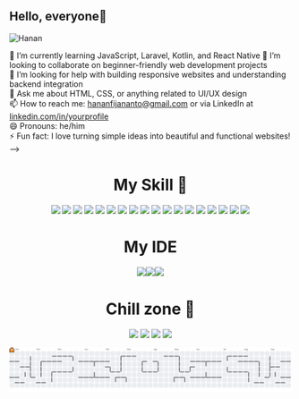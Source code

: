## Hello, everyone👋

![Hanan](lofi-4k.png)

<!--
**Yoloez/Yoloez** is a ✨ _special_ ✨ repository because its `README.md` (this file) appears on your GitHub profile.
f
Here are some ideas to get you started:

<!-- - 🔭 I’m currently working on ... -->

🌱 I’m currently learning JavaScript, Laravel, Kotlin, and React Native
👯 I’m looking to collaborate on beginner-friendly web development projects  
🤔 I’m looking for help with building responsive websites and understanding backend integration  
💬 Ask me about HTML, CSS, or anything related to UI/UX design  
📫 How to reach me: hananfijananto@gmail.com or via LinkedIn at [linkedin.com/in/yourprofile](https://www.linkedin.com/in/hanan-fijananto-1362152b7/)  
😄 Pronouns: he/him   
⚡ Fun fact: I love turning simple ideas into beautiful and functional websites!
-->

<h1 align="center">My Skill 🤹</h1>
<p align="center">
<img src="https://img.shields.io/badge/W3Schools-04AA6D?style=for-the-badge&logo=W3Schools&logoColor=white" />
<img src="https://img.shields.io/badge/LaTeX-47A141?style=for-the-badge&logo=LaTeX&logoColor=white" /> <img src="https://img.shields.io/badge/Python-FFD43B?style=for-the-badge&logo=python&logoColor=blue" />
<img src="https://img.shields.io/badge/HTML5-E34F26?style=for-the-badge&logo=html5&logoColor=white" /> <img src="https://img.shields.io/badge/CSS3-1572B6?style=for-the-badge&logo=css3&logoColor=white" />
<img src="https://img.shields.io/badge/Figma-F24E1E?style=for-the-badge&logo=figma&logoColor=white" />
<img src="https://img.shields.io/badge/MySQL-005C84?style=for-the-badge&logo=mysql&logoColor=white" />
<img src="https://img.shields.io/badge/Bootstrap-563D7C?style=for-the-badge&logo=bootstrap&logoColor=white" />
<img src="https://img.shields.io/badge/JavaScript-323330?style=for-the-badge&logo=javascript&logoColor=F7DF1E" />
<img src="https://img.shields.io/badge/next%20js-000000?style=for-the-badge&logo=nextdotjs&logoColor=white"/>
<img src="https://img.shields.io/badge/Vercel-000000?style=for-the-badge&logo=vercel&logoColor=white"/>
<img src="https://img.shields.io/badge/Expo-1B1F23?style=for-the-badge&logo=expo&logoColor=white"/> 
<img src="[https://img.shields.io/badge/Expo-1B1F23?style=for-the-badge&logo=expo&logoColor=white](https://img.shields.io/badge/axios-671ddf?&style=for-the-badge&logo=axios&logoColor=white)"/> 
<img src="https://img.shields.io/badge/React_Native-20232A?style=for-the-badge&logo=react&logoColor=61DAFB"/>
<img src="https://img.shields.io/badge/Laravel-FF2D20?style=for-the-badge&logo=laravel&logoColor=white"/>
<img src="https://img.shields.io/badge/Tailwind_CSS-38B2AC?style=for-the-badge&logo=tailwind-css&logoColor=white"/>
<img src="https://img.shields.io/badge/Laragon-0E83CD?style=for-the-badge&logo=Laragon&logoColor=white"/>
<img src="https://img.shields.io/badge/Vite-B73BFE?style=for-the-badge&logo=vite&logoColor=FFD62E"/>
</p>


<h1 align="center">My IDE</h1>
<p align="center">
<img src="https://img.shields.io/badge/Visual_Studio_Code-0078D4?style=for-the-badge&logo=visual%20studio%20code&logoColor=white"/><img src="https://img.shields.io/badge/IntelliJ_IDEA-000000.svg?style=for-the-badge&logo=intellij-idea&logoColor=white"/><img src="https://img.shields.io/badge/Android_Studio-3DDC84?style=for-the-badge&logo=android-studio&logoColor=white"/>
</p>

<h1 align="center">Chill zone 🍃</h1>
<p align="center">
<img src="https://img.shields.io/badge/Valorant-fa4454?style=for-the-badge&logo=valorant&logoColor=white"/>
<img src="https://img.shields.io/badge/Spotify-1ED760?&style=for-the-badge&logo=spotify&logoColor=white"/>
<img src="https://img.shields.io/badge/YouTube-FF0000?style=for-the-badge&logo=youtube&logoColor=white"/>
<img src="https://img.shields.io/badge/Steam-000000?style=for-the-badge&logo=steam&logoColor=white"/>
</p>


<picture>
  <source media="(prefers-color-scheme: dark)" srcset="https://raw.githubusercontent.com/Yoloez/Yoloez/output/pacman-contribution-graph-dark.svg">
  <source media="(prefers-color-scheme: light)" srcset="https://raw.githubusercontent.com/Yoloez/Yoloez/output/pacman-contribution-graph.svg">
  <img alt="pacman contribution graph" src="https://raw.githubusercontent.com/Yoloez/Yoloez/output/pacman-contribution-graph.svg">
</picture>

###

###
